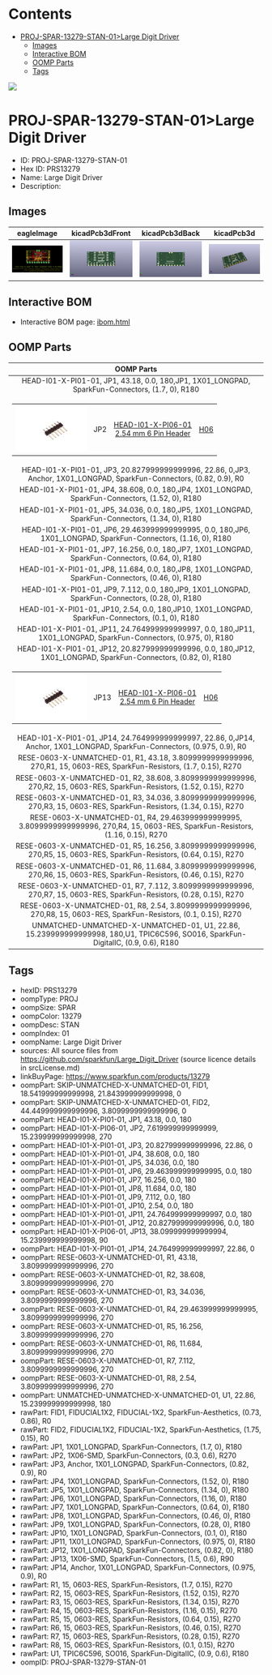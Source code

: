 



Contents
========

* [PROJ-SPAR-13279-STAN-01>Large Digit Driver](#proj-spar-13279-stan-01large-digit-driver)
	* [Images](#images)
	* [Interactive BOM](#interactive-bom)
	* [OOMP Parts](#oomp-parts)
	* [Tags](#tags)
  
![][im]
# PROJ-SPAR-13279-STAN-01>Large Digit Driver

- ID: PROJ-SPAR-13279-STAN-01
- Hex ID: PRS13279
- Name: Large Digit Driver
- Description: 

## Images
  
  

|eagleImage|kicadPcb3dFront|kicadPcb3dBack|kicadPcb3d|
| :---: | :---: | :---: | :---: |
|[![eagleImage](eagleImage_140.png)](eagleImage_600.png)|[![kicadPcb3dFront](kicadPcb3dFront_140.png)](kicadPcb3dFront_600.png)|[![kicadPcb3dBack](kicadPcb3dBack_140.png)](kicadPcb3dBack_600.png)|[![kicadPcb3d](kicadPcb3d_140.png)](kicadPcb3d_600.png)|

## Interactive BOM

- Interactive BOM page: [ibom.html](kicad/bom/ibom.html)

## OOMP Parts
  

|OOMP Parts|
| :---: |
|HEAD-I01-X-PI01-01, JP1, 43.18, 0.0, 180,JP1, 1X01_LONGPAD, SparkFun-Connectors, (1.7, 0), R180|
|<table><tr><td>![HEAD-I01-X-PI06-01](https://raw.githubusercontent.com/oomlout/oomlout_OOMP_parts/main/HEAD-I01-X-PI06-01/image_140.jpg)</td><td> JP2</td><td>[HEAD-I01-X-PI06-01<br>2.54 mm 6 Pin Header](https://github.com/oomlout/oomlout_OOMP_parts/tree/main/HEAD-I01-X-PI06-01/)</td><td>[H06](https://github.com/oomlout/oomlout_OOMP_parts/tree/main/HEAD-I01-X-PI06-01/)</td></tr></table>|
|HEAD-I01-X-PI01-01, JP3, 20.827999999999996, 22.86, 0,JP3, Anchor, 1X01_LONGPAD, SparkFun-Connectors, (0.82, 0.9), R0|
|HEAD-I01-X-PI01-01, JP4, 38.608, 0.0, 180,JP4, 1X01_LONGPAD, SparkFun-Connectors, (1.52, 0), R180|
|HEAD-I01-X-PI01-01, JP5, 34.036, 0.0, 180,JP5, 1X01_LONGPAD, SparkFun-Connectors, (1.34, 0), R180|
|HEAD-I01-X-PI01-01, JP6, 29.463999999999995, 0.0, 180,JP6, 1X01_LONGPAD, SparkFun-Connectors, (1.16, 0), R180|
|HEAD-I01-X-PI01-01, JP7, 16.256, 0.0, 180,JP7, 1X01_LONGPAD, SparkFun-Connectors, (0.64, 0), R180|
|HEAD-I01-X-PI01-01, JP8, 11.684, 0.0, 180,JP8, 1X01_LONGPAD, SparkFun-Connectors, (0.46, 0), R180|
|HEAD-I01-X-PI01-01, JP9, 7.112, 0.0, 180,JP9, 1X01_LONGPAD, SparkFun-Connectors, (0.28, 0), R180|
|HEAD-I01-X-PI01-01, JP10, 2.54, 0.0, 180,JP10, 1X01_LONGPAD, SparkFun-Connectors, (0.1, 0), R180|
|HEAD-I01-X-PI01-01, JP11, 24.764999999999997, 0.0, 180,JP11, 1X01_LONGPAD, SparkFun-Connectors, (0.975, 0), R180|
|HEAD-I01-X-PI01-01, JP12, 20.827999999999996, 0.0, 180,JP12, 1X01_LONGPAD, SparkFun-Connectors, (0.82, 0), R180|
|<table><tr><td>![HEAD-I01-X-PI06-01](https://raw.githubusercontent.com/oomlout/oomlout_OOMP_parts/main/HEAD-I01-X-PI06-01/image_140.jpg)</td><td> JP13</td><td>[HEAD-I01-X-PI06-01<br>2.54 mm 6 Pin Header](https://github.com/oomlout/oomlout_OOMP_parts/tree/main/HEAD-I01-X-PI06-01/)</td><td>[H06](https://github.com/oomlout/oomlout_OOMP_parts/tree/main/HEAD-I01-X-PI06-01/)</td></tr></table>|
|HEAD-I01-X-PI01-01, JP14, 24.764999999999997, 22.86, 0,JP14, Anchor, 1X01_LONGPAD, SparkFun-Connectors, (0.975, 0.9), R0|
|RESE-0603-X-UNMATCHED-01, R1, 43.18, 3.8099999999999996, 270,R1, 15, 0603-RES, SparkFun-Resistors, (1.7, 0.15), R270|
|RESE-0603-X-UNMATCHED-01, R2, 38.608, 3.8099999999999996, 270,R2, 15, 0603-RES, SparkFun-Resistors, (1.52, 0.15), R270|
|RESE-0603-X-UNMATCHED-01, R3, 34.036, 3.8099999999999996, 270,R3, 15, 0603-RES, SparkFun-Resistors, (1.34, 0.15), R270|
|RESE-0603-X-UNMATCHED-01, R4, 29.463999999999995, 3.8099999999999996, 270,R4, 15, 0603-RES, SparkFun-Resistors, (1.16, 0.15), R270|
|RESE-0603-X-UNMATCHED-01, R5, 16.256, 3.8099999999999996, 270,R5, 15, 0603-RES, SparkFun-Resistors, (0.64, 0.15), R270|
|RESE-0603-X-UNMATCHED-01, R6, 11.684, 3.8099999999999996, 270,R6, 15, 0603-RES, SparkFun-Resistors, (0.46, 0.15), R270|
|RESE-0603-X-UNMATCHED-01, R7, 7.112, 3.8099999999999996, 270,R7, 15, 0603-RES, SparkFun-Resistors, (0.28, 0.15), R270|
|RESE-0603-X-UNMATCHED-01, R8, 2.54, 3.8099999999999996, 270,R8, 15, 0603-RES, SparkFun-Resistors, (0.1, 0.15), R270|
|UNMATCHED-UNMATCHED-X-UNMATCHED-01, U1, 22.86, 15.239999999999998, 180,U1, TPIC6C596, SO016, SparkFun-DigitalIC, (0.9, 0.6), R180|

## Tags

- hexID: PRS13279
- oompType: PROJ
- oompSize: SPAR
- oompColor: 13279
- oompDesc: STAN
- oompIndex: 01
- oompName: Large Digit Driver
- sources: All source files from https://github.com/sparkfun/Large_Digit_Driver (source licence details in srcLicense.md)
- linkBuyPage: https://www.sparkfun.com/products/13279
- oompPart: SKIP-UNMATCHED-X-UNMATCHED-01, FID1, 18.541999999999998, 21.843999999999998, 0
- oompPart: SKIP-UNMATCHED-X-UNMATCHED-01, FID2, 44.449999999999996, 3.8099999999999996, 0
- oompPart: HEAD-I01-X-PI01-01, JP1, 43.18, 0.0, 180
- oompPart: HEAD-I01-X-PI06-01, JP2, 7.619999999999999, 15.239999999999998, 270
- oompPart: HEAD-I01-X-PI01-01, JP3, 20.827999999999996, 22.86, 0
- oompPart: HEAD-I01-X-PI01-01, JP4, 38.608, 0.0, 180
- oompPart: HEAD-I01-X-PI01-01, JP5, 34.036, 0.0, 180
- oompPart: HEAD-I01-X-PI01-01, JP6, 29.463999999999995, 0.0, 180
- oompPart: HEAD-I01-X-PI01-01, JP7, 16.256, 0.0, 180
- oompPart: HEAD-I01-X-PI01-01, JP8, 11.684, 0.0, 180
- oompPart: HEAD-I01-X-PI01-01, JP9, 7.112, 0.0, 180
- oompPart: HEAD-I01-X-PI01-01, JP10, 2.54, 0.0, 180
- oompPart: HEAD-I01-X-PI01-01, JP11, 24.764999999999997, 0.0, 180
- oompPart: HEAD-I01-X-PI01-01, JP12, 20.827999999999996, 0.0, 180
- oompPart: HEAD-I01-X-PI06-01, JP13, 38.099999999999994, 15.239999999999998, 90
- oompPart: HEAD-I01-X-PI01-01, JP14, 24.764999999999997, 22.86, 0
- oompPart: RESE-0603-X-UNMATCHED-01, R1, 43.18, 3.8099999999999996, 270
- oompPart: RESE-0603-X-UNMATCHED-01, R2, 38.608, 3.8099999999999996, 270
- oompPart: RESE-0603-X-UNMATCHED-01, R3, 34.036, 3.8099999999999996, 270
- oompPart: RESE-0603-X-UNMATCHED-01, R4, 29.463999999999995, 3.8099999999999996, 270
- oompPart: RESE-0603-X-UNMATCHED-01, R5, 16.256, 3.8099999999999996, 270
- oompPart: RESE-0603-X-UNMATCHED-01, R6, 11.684, 3.8099999999999996, 270
- oompPart: RESE-0603-X-UNMATCHED-01, R7, 7.112, 3.8099999999999996, 270
- oompPart: RESE-0603-X-UNMATCHED-01, R8, 2.54, 3.8099999999999996, 270
- oompPart: UNMATCHED-UNMATCHED-X-UNMATCHED-01, U1, 22.86, 15.239999999999998, 180
- rawPart: FID1, FIDUCIAL1X2, FIDUCIAL-1X2, SparkFun-Aesthetics, (0.73, 0.86), R0
- rawPart: FID2, FIDUCIAL1X2, FIDUCIAL-1X2, SparkFun-Aesthetics, (1.75, 0.15), R0
- rawPart: JP1, 1X01_LONGPAD, SparkFun-Connectors, (1.7, 0), R180
- rawPart: JP2, 1X06-SMD, SparkFun-Connectors, (0.3, 0.6), R270
- rawPart: JP3, Anchor, 1X01_LONGPAD, SparkFun-Connectors, (0.82, 0.9), R0
- rawPart: JP4, 1X01_LONGPAD, SparkFun-Connectors, (1.52, 0), R180
- rawPart: JP5, 1X01_LONGPAD, SparkFun-Connectors, (1.34, 0), R180
- rawPart: JP6, 1X01_LONGPAD, SparkFun-Connectors, (1.16, 0), R180
- rawPart: JP7, 1X01_LONGPAD, SparkFun-Connectors, (0.64, 0), R180
- rawPart: JP8, 1X01_LONGPAD, SparkFun-Connectors, (0.46, 0), R180
- rawPart: JP9, 1X01_LONGPAD, SparkFun-Connectors, (0.28, 0), R180
- rawPart: JP10, 1X01_LONGPAD, SparkFun-Connectors, (0.1, 0), R180
- rawPart: JP11, 1X01_LONGPAD, SparkFun-Connectors, (0.975, 0), R180
- rawPart: JP12, 1X01_LONGPAD, SparkFun-Connectors, (0.82, 0), R180
- rawPart: JP13, 1X06-SMD, SparkFun-Connectors, (1.5, 0.6), R90
- rawPart: JP14, Anchor, 1X01_LONGPAD, SparkFun-Connectors, (0.975, 0.9), R0
- rawPart: R1, 15, 0603-RES, SparkFun-Resistors, (1.7, 0.15), R270
- rawPart: R2, 15, 0603-RES, SparkFun-Resistors, (1.52, 0.15), R270
- rawPart: R3, 15, 0603-RES, SparkFun-Resistors, (1.34, 0.15), R270
- rawPart: R4, 15, 0603-RES, SparkFun-Resistors, (1.16, 0.15), R270
- rawPart: R5, 15, 0603-RES, SparkFun-Resistors, (0.64, 0.15), R270
- rawPart: R6, 15, 0603-RES, SparkFun-Resistors, (0.46, 0.15), R270
- rawPart: R7, 15, 0603-RES, SparkFun-Resistors, (0.28, 0.15), R270
- rawPart: R8, 15, 0603-RES, SparkFun-Resistors, (0.1, 0.15), R270
- rawPart: U1, TPIC6C596, SO016, SparkFun-DigitalIC, (0.9, 0.6), R180
- oompID: PROJ-SPAR-13279-STAN-01



[im]: kicadPcb3d_450.png
